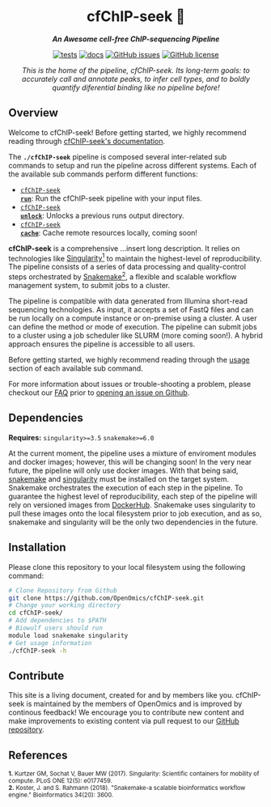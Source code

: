 <div align="center">
   
  <h1>cfChIP-seek 🔬</h1>
  
  **_An Awesome cell-free ChIP-sequencing Pipeline_**

  [![tests](https://github.com/OpenOmics/cfChIP-seek/workflows/tests/badge.svg)](https://github.com/OpenOmics/cfChIP-seek/actions/workflows/main.yaml) [![docs](https://github.com/OpenOmics/cfChIP-seek/workflows/docs/badge.svg)](https://github.com/OpenOmics/cfChIP-seek/actions/workflows/docs.yml) [![GitHub issues](https://img.shields.io/github/issues/OpenOmics/cfChIP-seek?color=brightgreen)](https://github.com/OpenOmics/cfChIP-seek/issues)  [![GitHub license](https://img.shields.io/github/license/OpenOmics/cfChIP-seek)](https://github.com/OpenOmics/cfChIP-seek/blob/main/LICENSE) 
  
  <i>
    This is the home of the pipeline, cfChIP-seek. Its long-term goals: to accurately call and annotate peaks, to infer cell types, and to boldly quantify diferential binding like no pipeline before!
  </i>
</div>

## Overview
Welcome to cfChIP-seek! Before getting started, we highly recommend reading through [cfChIP-seek's documentation](https://openomics.github.io/cfChIP-seek/).

The **`./cfChIP-seek`** pipeline is composed several inter-related sub commands to setup and run the pipeline across different systems. Each of the available sub commands perform different functions: 

 * [<code>cfChIP-seek <b>run</b></code>](https://openomics.github.io/cfChIP-seek/usage/run/): Run the cfChIP-seek pipeline with your input files.
 * [<code>cfChIP-seek <b>unlock</b></code>](https://openomics.github.io/cfChIP-seek/usage/unlock/): Unlocks a previous runs output directory.
 * [<code>cfChIP-seek <b>cache</b></code>](https://openomics.github.io/cfChIP-seek/usage/cache/): Cache remote resources locally, coming soon!

**cfChIP-seek** is a comprehensive ...insert long description. It relies on technologies like [Singularity<sup>1</sup>](https://singularity.lbl.gov/) to maintain the highest-level of reproducibility. The pipeline consists of a series of data processing and quality-control steps orchestrated by [Snakemake<sup>2</sup>](https://snakemake.readthedocs.io/en/stable/), a flexible and scalable workflow management system, to submit jobs to a cluster.

The pipeline is compatible with data generated from Illumina short-read sequencing technologies. As input, it accepts a set of FastQ files and can be run locally on a compute instance or on-premise using a cluster. A user can define the method or mode of execution. The pipeline can submit jobs to a cluster using a job scheduler like SLURM (more coming soon!). A hybrid approach ensures the pipeline is accessible to all users.

Before getting started, we highly recommend reading through the [usage](https://openomics.github.io/cfChIP-seek/usage/run/) section of each available sub command.

For more information about issues or trouble-shooting a problem, please checkout our [FAQ](https://openomics.github.io/cfChIP-seek/faq/questions/) prior to [opening an issue on Github](https://github.com/OpenOmics/cfChIP-seek/issues).

## Dependencies
**Requires:** `singularity>=3.5`  `snakemake>=6.0`

At the current moment, the pipeline uses a mixture of enviroment modules and docker images; however, this will be changing soon! In the very near future, the pipeline will only use docker images. With that being said, [snakemake](https://snakemake.readthedocs.io/en/stable/getting_started/installation.html) and [singularity](https://singularity.lbl.gov/all-releases) must be installed on the target system. Snakemake orchestrates the execution of each step in the pipeline. To guarantee the highest level of reproducibility, each step of the pipeline will rely on versioned images from [DockerHub](https://hub.docker.com/orgs/nciccbr/repositories). Snakemake uses singularity to pull these images onto the local filesystem prior to job execution, and as so, snakemake and singularity will be the only two dependencies in the future.

## Installation
Please clone this repository to your local filesystem using the following command:
```bash
# Clone Repository from Github
git clone https://github.com/OpenOmics/cfChIP-seek.git
# Change your working directory
cd cfChIP-seek/
# Add dependencies to $PATH
# Biowulf users should run
module load snakemake singularity
# Get usage information
./cfChIP-seek -h
```

## Contribute 
This site is a living document, created for and by members like you. cfChIP-seek is maintained by the members of OpenOmics and is improved by continous feedback! We encourage you to contribute new content and make improvements to existing content via pull request to our [GitHub repository](https://github.com/OpenOmics/cfChIP-seek).

## References
<sup>**1.**  Kurtzer GM, Sochat V, Bauer MW (2017). Singularity: Scientific containers for mobility of compute. PLoS ONE 12(5): e0177459.</sup>  
<sup>**2.**  Koster, J. and S. Rahmann (2018). "Snakemake-a scalable bioinformatics workflow engine." Bioinformatics 34(20): 3600.</sup>  

